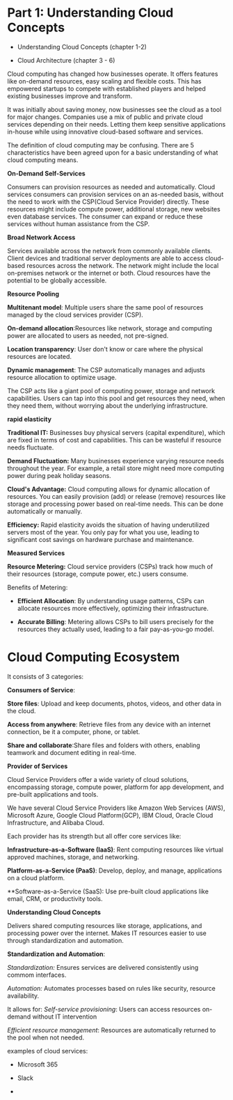 # Part 1: Understanding Cloud Concepts

* Understanding Cloud Concepts (chapter 1-2)

* Cloud Architecture (chapter 3 - 6)

Cloud computing has changed how businesses operate. It offers features like on-demand resources, easy scaling and flexible costs. This has empowered startups to compete with established players and helped existing businesses improve and transform.

It was initially about saving money, now businesses see the cloud as a tool for major changes. Companies use a mix of public and private cloud services depending on their needs. Letting them keep sensitive applications in-house while using innovative cloud-based software and services.

The definition of cloud computing may be confusing. There are 5 characteristics have been agreed upon for a basic understanding of what cloud computing means.

**On-Demand Self-Services**

Consumers can provision resources as needed and automatically. Cloud services consumers can provision services on an as-needed basis, without the need to work with the CSP(Cloud Service Provider)  directly. These resources might include compute power, additional storage, new websites even database services. The consumer can expand or reduce these services without human assistance from the CSP.

**Broad Network Access**

Services available across the network from commonly available clients. Client devices and traditional server deployments are able to access cloud-based resources across the network. The network might include the local on-premises network or the internet or both. Cloud resources have the potential to be globally accessible.

**Resource Pooling**

**Multitenant model**: Multiple users share the same pool of resources managed by the cloud services provider (CSP).

**On-demand allocation**:Resources like network, storage and computing power are allocated to users as needed, not pre-signed. 

**Location transparency**: User don't know  or care where the physical resources are located.

**Dynamic management**: The CSP automatically manages and adjusts resource allocation to optimize usage.

The CSP acts like a giant pool of computing power, storage and network capabilities. Users can tap into this pool and get resources they need, when they need them, without worrying about the underlying infrastructure.

**rapid elasticity**

**Traditional IT:** Businesses buy physical servers (capital expenditure), which are fixed in terms of cost and capabilities. This can be wasteful if resource needs fluctuate.

**Demand Fluctuation:** Many businesses experience varying resource needs throughout the year. For example, a retail store might need more computing power during peak holiday seasons.

**Cloud's Advantage:** Cloud computing allows for dynamic allocation of resources. You can easily provision (add) or release (remove) resources like storage and processing power based on real-time needs. This can be done automatically or manually.

**Efficiency:** Rapid elasticity avoids the situation of having underutilized servers most of the year. You only pay for what you use, leading to significant cost savings on hardware purchase and maintenance.

**Measured Services**

**Resource Metering:** Cloud service providers (CSPs) track how much of their resources (storage, compute power, etc.) users consume.

Benefits of Metering:
  * **Efficient Allocation**: By understanding usage patterns, CSPs can allocate resources more effectively, optimizing their infrastructure.
    
  * **Accurate Billing**: Metering allows CSPs to bill users precisely for the resources they actually used, leading to a fair pay-as-you-go model.


# Cloud Computing Ecosystem

It consists of 3 categories:

**Consumers of Service**:

**Store files**: Upload and keep documents, photos, videos, and other data in the cloud.

**Access from anywhere**: Retrieve files from any device with an internet connection, be it a computer, phone, or tablet.

**Share and collaborate**:Share files and folders with others, enabling teamwork and document editing in real-time.

**Provider of Services**

Cloud Service Providers offer a wide variety of cloud solutions, encompassing storage, compute power, platform for app development, and pre-built applications and tools. 

We have several Cloud Service Providers like Amazon Web Services (AWS), Microsoft Azure, Google Cloud Platform(GCP), IBM Cloud, Oracle Cloud Infrastructure, and Alibaba Cloud.

Each provider has its strength but all offer core services like:

**Infrastructure-as-a-Software (IaaS)**: Rent computing resources like virtual approved machines, storage, and networking.

**Platform-as-a-Service (PaaS)**: Develop, deploy, and manage, applications on a cloud platform.

**Software-as-a-Service (SaaS): Use pre-built cloud applications like email, CRM, or productivity tools.

**Understanding Cloud Concepts**

Delivers shared computing resources like storage, applications, and processing power over the internet. Makes IT resources easier to use through standardization and automation.

**Standardization and Automation**:

*Standardization:* Ensures services are delivered consistently using commom interfaces.

*Automation:* Automates processes based on rules like security, resource availability.

It allows for:
 *Self-service provisioning*: Users can access resources on-demand without IT intervention

 
 *Efficient resource management*: Resources are automatically returned to the pool when not needed.

examples of cloud services:

  * Microsoft 365

  * Slack

  * 

